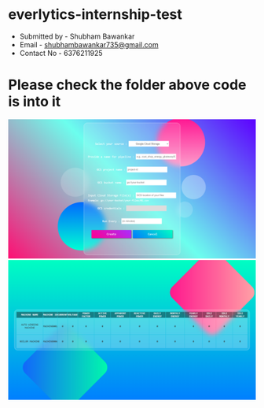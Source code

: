 # everlytics-internship-test
- Submitted by - Shubham Bawankar
- Email - shubhambawankar735@gmail.com
- Contact No - 6376211925

<h1>Please check the folder above code is into it </h1>
<img src="./test1/img/Screenshot (832).png" >
<img src="./test2/img/Screenshot (833).png" >
